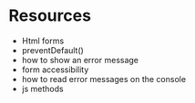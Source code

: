 # Resources

- Html forms
- preventDefault()
- how to show an error message
- form accessibility
- how to read error messages on the console
- js methods
